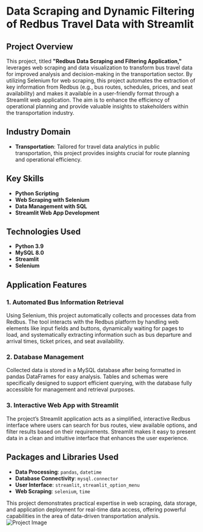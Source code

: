 # **Data Scraping and Dynamic Filtering of Redbus Travel Data with Streamlit**

## **Project Overview**
This project, titled **"Redbus Data Scraping and Filtering Application,"** leverages web scraping and data visualization to transform bus travel data for improved analysis and decision-making in the transportation sector. By utilizing Selenium for web scraping, this project automates the extraction of key information from Redbus (e.g., bus routes, schedules, prices, and seat availability) and makes it available in a user-friendly format through a Streamlit web application. The aim is to enhance the efficiency of operational planning and provide valuable insights to stakeholders within the transportation industry.

## **Industry Domain**
- **Transportation**: Tailored for travel data analytics in public transportation, this project provides insights crucial for route planning and operational efficiency.

## **Key Skills**
- **Python Scripting**
- **Web Scraping with Selenium**
- **Data Management with SQL**
- **Streamlit Web App Development**

## **Technologies Used**
- **Python 3.9**
- **MySQL 8.0**
- **Streamlit**
- **Selenium**

## **Application Features**

### **1. Automated Bus Information Retrieval**
Using Selenium, this project automatically collects and processes data from Redbus. The tool interacts with the Redbus platform by handling web elements like input fields and buttons, dynamically waiting for pages to load, and systematically extracting information such as bus departure and arrival times, ticket prices, and seat availability.

### **2. Database Management**
Collected data is stored in a MySQL database after being formatted in pandas DataFrames for easy analysis. Tables and schemas were specifically designed to support efficient querying, with the database fully accessible for management and retrieval purposes.

### **3. Interactive Web App with Streamlit**
The project’s Streamlit application acts as a simplified, interactive Redbus interface where users can search for bus routes, view available options, and filter results based on their requirements. Streamlit makes it easy to present data in a clean and intuitive interface that enhances the user experience.

## **Packages and Libraries Used**
- **Data Processing**: `pandas`, `datetime`
- **Database Connectivity**: `mysql.connector`
- **User Interface**: `streamlit`, `streamlit_option_menu`
- **Web Scraping**: `selenium`, `time`

This project demonstrates practical expertise in web scraping, data storage, and application deployment for real-time data access, offering powerful capabilities in the area of data-driven transportation analysis.
![Project Image](https://github.com/SridharOG18/PRB1/blob/main/StreamlitIMG.png?raw=true)






 
     

                                
    
